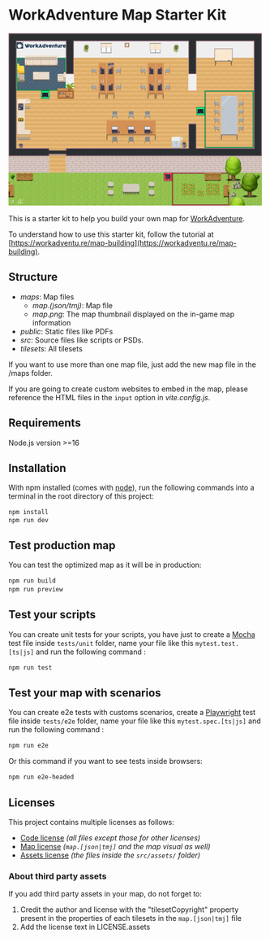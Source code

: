 # WorkAdventure Map Starter Kit

![map](./maps/map.png)

This is a starter kit to help you build your own map for [WorkAdventure](https://workadventu.re).

To understand how to use this starter kit, follow the tutorial at [https://workadventu.re/map-building](https://workadventu.re/map-building).

## Structure
* *maps*: Map files
    * *map.(json/tmj)*: Map file
    * *map.png*: The map thumbnail displayed on the in-game map information
* *public*: Static files like PDFs
* *src*: Source files like scripts or PSDs. 
* *tilesets*: All tilesets

If you want to use more than one map file, just add the new map file in the /maps folder.

If you are going to create custom websites to embed in the map, please reference the HTML files in the `input` option in *vite.config.js*.

## Requirements

Node.js version >=16

## Installation

With npm installed (comes with [node](https://nodejs.org/en/)), run the following commands into a terminal in the root directory of this project:

```shell
npm install
npm run dev
```

## Test production map

You can test the optimized map as it will be in production:
```sh
npm run build
npm run preview
```

## Test your scripts
You can create unit tests for your scripts, you have just to create a [Mocha](https://mochajs.org) test file inside `tests/unit` folder, name your file like this `mytest.test.[ts|js]` and run the following command :
```sh
npm run test
```

## Test your map with scenarios
You can create e2e tests with customs scenarios, create a [Playwright](https://playwright.dev) test file inside `tests/e2e` folder, name your file like this `mytest.spec.[ts|js]` and run the following command :
```sh
npm run e2e
```

Or this command if you want to see tests inside browsers:
```sh
npm run e2e-headed
```

## Licenses

This project contains multiple licenses as follows:

* [Code license](./LICENSE.code) *(all files except those for other licenses)*
* [Map license](./LICENSE.map) *(`map.[json|tmj]` and the map visual as well)*
* [Assets license](./LICENSE.assets) *(the files inside the `src/assets/` folder)*

### About third party assets

If you add third party assets in your map, do not forget to:
1. Credit the author and license with the "tilesetCopyright" property present in the properties of each tilesets in the `map.[json|tmj]` file
2. Add the license text in LICENSE.assets
